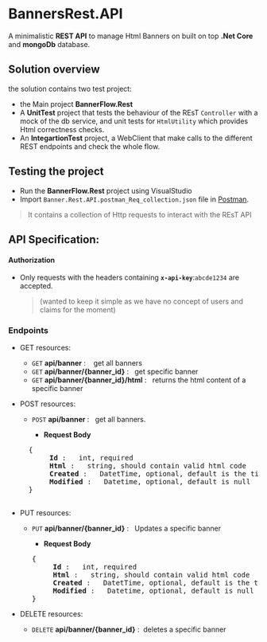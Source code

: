 # BannersRest.API
A minimalistic **REST API** to manage Html Banners on built on top **.Net Core** and **mongoDb** database.


## Solution overview 

the solution contains two test project:
 - the Main project **BannerFlow.Rest** 
 - A __UnitTest__ project that tests the behaviour of the REsT ``Controller`` with a mock of the db service, and unit tests for  `HtmlUtility` which provides Html correctness checks.
 - An __IntegartionTest__ project, a WebClient that make calls to the different REST endpoints and check the whole flow.
 
## Testing the project 
- Run the **BannerFlow.Rest** project using VisualStudio
- Import ``Banner.Rest.API.postman_Req_collection.json`` file in [Postman](https://www.getpostman.com/).
 > It contains a collection of Http requests to interact with the REsT API 


## API Specification:

#### Authorization

- Only requests with the headers containing **`x-api-key`**:`abcde1234` are accepted. 
  > (wanted to keep it simple as we have no concept of users and claims for the moment)

### Endpoints

- GET resources:

   - ``GET`` **api/banner**    :   &nbsp;&nbsp; get all banners
   - ``GET`` **api/banner/{banner_id}** :  &nbsp;&nbsp;get specific banner 
   - ``GET`` **api/banner/{banner_id}/html** :   &nbsp;&nbsp;returns the html content of a specific banner 


- POST resources:

   - ``POST`` **api/banner**    :   &nbsp;&nbsp;get all banners.

     - **Request Body**

    <pre>
    {
        <b> Id </b>: &nbsp;&nbsp;int, required
        <b> Html </b>: &nbsp;&nbsp;string, should contain valid html code
        <b> Created </b>: &nbsp;&nbsp;DatetTime, optional, default is the timestamp of the object creation
        <b> Modified </b>: &nbsp;&nbsp;Datetime, optional, default is null
    }
    </pre>

- PUT resources:

  - ``PUT`` **api/banner/{banner_id}** :   &nbsp;&nbsp;Updates a specific banner 

     - **Request Body**

    <pre>
    {
        <b> Id </b>: &nbsp;&nbsp;int, required
        <b> Html </b>: &nbsp;&nbsp;string, should contain valid html code
        <b> Created </b>: &nbsp;&nbsp;DatetTime, optional, default is the timestamp of the object creation
        <b> Modified </b>: &nbsp;&nbsp;Datetime, optional, default is null
    }
    </pre>


- DELETE resources:

  - ``DELETE`` **api/banner/{banner_id}** :&nbsp;&nbsp;deletes a specific banner
